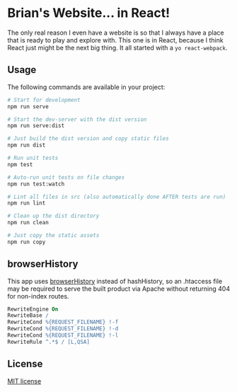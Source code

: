 # Brian's Website... in React!

The only real reason I even have a website is so that I always have a place that is ready to play and explore with.
This one is in React, because I think React just might be the next big thing. It all started with a `yo react-webpack`.

## Usage
The following commands are available in your project:
```bash
# Start for development
npm run serve

# Start the dev-server with the dist version
npm run serve:dist

# Just build the dist version and copy static files
npm run dist

# Run unit tests
npm test

# Auto-run unit tests on file changes
npm run test:watch

# Lint all files in src (also automatically done AFTER tests are run)
npm run lint

# Clean up the dist directory
npm run clean

# Just copy the static assets
npm run copy
```
## browserHistory

This app uses [browserHistory](https://github.com/ReactTraining/react-router/blob/master/docs/guides/Histories.md#browserhistory) instead of hashHistory, so an .htaccess file may be required to serve the built product via Apache without returning 404 for non-index routes.

```apache
RewriteEngine On
RewriteBase /
RewriteCond %{REQUEST_FILENAME} !-f
RewriteCond %{REQUEST_FILENAME} !-d
RewriteCond %{REQUEST_FILENAME} !-l
RewriteRule ^.*$ / [L,QSA]
```

## License
[MIT license](http://opensource.org/licenses/mit-license.php)
